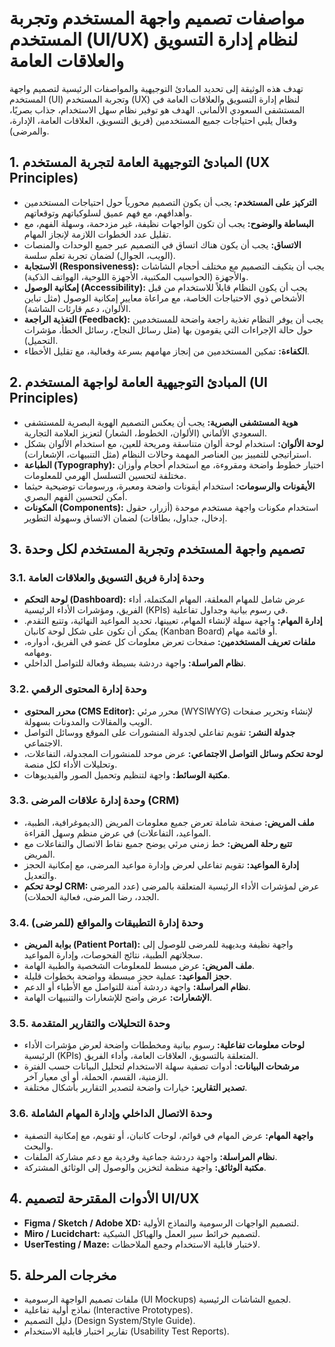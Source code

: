 # مواصفات تصميم واجهة المستخدم وتجربة المستخدم (UI/UX) لنظام إدارة التسويق والعلاقات العامة

تهدف هذه الوثيقة إلى تحديد المبادئ التوجيهية والمواصفات الرئيسية لتصميم واجهة المستخدم (UI) وتجربة المستخدم (UX) لنظام إدارة التسويق والعلاقات العامة في المستشفى السعودي الألماني. الهدف هو توفير نظام سهل الاستخدام، جذاب بصريًا، وفعال يلبي احتياجات جميع المستخدمين (فريق التسويق، العلاقات العامة، الإدارة، والمرضى).

## 1. المبادئ التوجيهية العامة لتجربة المستخدم (UX Principles)

*   **التركيز على المستخدم:** يجب أن يكون التصميم محورياً حول احتياجات المستخدمين وأهدافهم، مع فهم عميق لسلوكياتهم وتوقعاتهم.
*   **البساطة والوضوح:** يجب أن تكون الواجهات نظيفة، غير مزدحمة، وسهلة الفهم، مع تقليل عدد الخطوات اللازمة لإنجاز المهام.
*   **الاتساق:** يجب أن يكون هناك اتساق في التصميم عبر جميع الوحدات والمنصات (الويب، الجوال) لضمان تجربة تعلم سلسة.
*   **الاستجابة (Responsiveness):** يجب أن يتكيف التصميم مع مختلف أحجام الشاشات والأجهزة (الحواسيب المكتبية، الأجهزة اللوحية، الهواتف الذكية).
*   **إمكانية الوصول (Accessibility):** يجب أن يكون النظام قابلاً للاستخدام من قبل الأشخاص ذوي الاحتياجات الخاصة، مع مراعاة معايير إمكانية الوصول (مثل تباين الألوان، دعم قارئات الشاشة).
*   **التغذية الراجعة (Feedback):** يجب أن يوفر النظام تغذية راجعة واضحة للمستخدمين حول حالة الإجراءات التي يقومون بها (مثل رسائل النجاح، رسائل الخطأ، مؤشرات التحميل).
*   **الكفاءة:** تمكين المستخدمين من إنجاز مهامهم بسرعة وفعالية، مع تقليل الأخطاء.

## 2. المبادئ التوجيهية العامة لواجهة المستخدم (UI Principles)

*   **هوية المستشفى البصرية:** يجب أن يعكس التصميم الهوية البصرية للمستشفى السعودي الألماني (الألوان، الخطوط، الشعار) لتعزيز العلامة التجارية.
*   **لوحة الألوان:** استخدام لوحة ألوان متناسقة ومريحة للعين، مع استخدام الألوان بشكل استراتيجي للتمييز بين العناصر المهمة وحالات النظام (مثل التنبيهات، الإشعارات).
*   **الطباعة (Typography):** اختيار خطوط واضحة ومقروءة، مع استخدام أحجام وأوزان مختلفة لتحسين التسلسل الهرمي للمعلومات.
*   **الأيقونات والرسومات:** استخدام أيقونات واضحة ومعبرة، ورسومات توضيحية حيثما أمكن لتحسين الفهم البصري.
*   **المكونات (Components):** استخدام مكونات واجهة مستخدم موحدة (أزرار، حقول إدخال، جداول، بطاقات) لضمان الاتساق وسهولة التطوير.

## 3. تصميم واجهة المستخدم وتجربة المستخدم لكل وحدة

### 3.1. وحدة إدارة فريق التسويق والعلاقات العامة

*   **لوحة التحكم (Dashboard):** عرض شامل للمهام المعلقة، المهام المكتملة، أداء الفريق، ومؤشرات الأداء الرئيسية (KPIs) في رسوم بيانية وجداول تفاعلية.
*   **إدارة المهام:** واجهة سهلة لإنشاء المهام، تعيينها، تحديد المواعيد النهائية، وتتبع التقدم. يمكن أن تكون على شكل لوحة كانبان (Kanban Board) أو قائمة مهام.
*   **ملفات تعريف المستخدمين:** صفحات تعرض معلومات كل عضو في الفريق، أدواره، ومهامه.
*   **نظام المراسلة:** واجهة دردشة بسيطة وفعالة للتواصل الداخلي.

### 3.2. وحدة إدارة المحتوى الرقمي

*   **محرر المحتوى (CMS Editor):** محرر مرئي (WYSIWYG) لإنشاء وتحرير صفحات الويب والمقالات والمدونات بسهولة.
*   **جدولة النشر:** تقويم تفاعلي لجدولة المنشورات على الموقع ووسائل التواصل الاجتماعي.
*   **لوحة تحكم وسائل التواصل الاجتماعي:** عرض موحد للمنشورات المجدولة، التفاعلات، وتحليلات الأداء لكل منصة.
*   **مكتبة الوسائط:** واجهة لتنظيم وتحميل الصور والفيديوهات.

### 3.3. وحدة إدارة علاقات المرضى (CRM)

*   **ملف المريض:** صفحة شاملة تعرض جميع معلومات المريض (الديموغرافية، الطبية، المواعيد، التفاعلات) في عرض منظم وسهل القراءة.
*   **تتبع رحلة المريض:** خط زمني مرئي يوضح جميع نقاط الاتصال والتفاعلات مع المريض.
*   **إدارة المواعيد:** تقويم تفاعلي لعرض وإدارة مواعيد المرضى، مع إمكانية الحجز والتعديل.
*   **لوحة تحكم CRM:** عرض لمؤشرات الأداء الرئيسية المتعلقة بالمرضى (عدد المرضى الجدد، رضا المرضى، فعالية الحملات).

### 3.4. وحدة إدارة التطبيقات والمواقع (للمرضى)

*   **بوابة المريض (Patient Portal):** واجهة نظيفة وبديهية للمرضى للوصول إلى سجلاتهم الطبية، نتائج الفحوصات، وإدارة المواعيد.
*   **ملف المريض:** عرض مبسط للمعلومات الشخصية والطبية الهامة.
*   **حجز المواعيد:** عملية حجز مبسطة وواضحة بخطوات قليلة.
*   **نظام المراسلة:** واجهة دردشة آمنة للتواصل مع الأطباء أو الدعم.
*   **الإشعارات:** عرض واضح للإشعارات والتنبيهات الهامة.

### 3.5. وحدة التحليلات والتقارير المتقدمة

*   **لوحات معلومات تفاعلية:** رسوم بيانية ومخططات واضحة لعرض مؤشرات الأداء الرئيسية (KPIs) المتعلقة بالتسويق، العلاقات العامة، وأداء الفريق.
*   **مرشحات البيانات:** أدوات تصفية سهلة الاستخدام لتحليل البيانات حسب الفترة الزمنية، القسم، الحملة، أو أي معيار آخر.
*   **تصدير التقارير:** خيارات واضحة لتصدير التقارير بأشكال مختلفة.

### 3.6. وحدة الاتصال الداخلي وإدارة المهام الشاملة

*   **واجهة المهام:** عرض المهام في قوائم، لوحات كانبان، أو تقويم، مع إمكانية التصفية والبحث.
*   **نظام المراسلة:** واجهة دردشة جماعية وفردية مع دعم مشاركة الملفات.
*   **مكتبة الوثائق:** واجهة منظمة لتخزين والوصول إلى الوثائق المشتركة.

## 4. الأدوات المقترحة لتصميم UI/UX

*   **Figma / Sketch / Adobe XD:** لتصميم الواجهات الرسومية والنماذج الأولية.
*   **Miro / Lucidchart:** لتصميم خرائط سير العمل والهياكل الشبكية.
*   **UserTesting / Maze:** لاختبار قابلية الاستخدام وجمع الملاحظات.

## 5. مخرجات المرحلة

*   ملفات تصميم الواجهة الرسومية (UI Mockups) لجميع الشاشات الرئيسية.
*   نماذج أولية تفاعلية (Interactive Prototypes).
*   دليل التصميم (Design System/Style Guide).
*   تقارير اختبار قابلية الاستخدام (Usability Test Reports).

